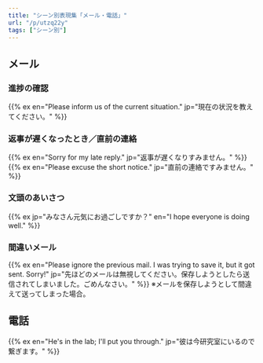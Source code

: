 ```yaml
---
title: "シーン別表現集「メール・電話」"
url: "/p/utzq22y"
tags: ["シーン別"]
---
```


メール
----
### 進捗の確認

{{% ex en="Please inform us of the current situation." jp="現在の状況を教えてください。" %}}

### 返事が遅くなったとき／直前の連絡
{{% ex en="Sorry for my late reply." jp="返事が遅くなりすみません。" %}}
{{% ex en="Please excuse the short notice." jp="直前の連絡ですみません。" %}}

### 文頭のあいさつ
{{% ex jp="みなさん元気にお過ごしですか？" en="I hope everyone is doing well." %}}

### 間違いメール
{{% ex en="Please ignore the previous mail. I was trying to save it, but it got sent. Sorry!" jp="先ほどのメールは無視してください。保存しようとしたら送信されてしまいました。ごめんなさい。" %}}
※メールを保存しようとして間違えて送ってしまった場合。


電話
----
{{% ex en="He's in the lab; I'll put you through." jp="彼は今研究室にいるので繋ぎます。" %}}

